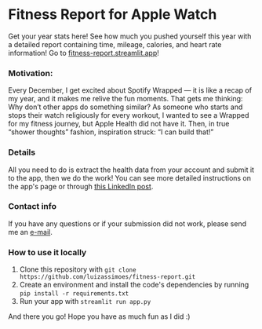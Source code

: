 # Fitness Report for Apple Watch

Get your year stats here! See how much you pushed yourself this year with a detailed report containing time, mileage, calories, and heart rate information!
Go to [fitness-report.streamlit.app](https://fitness-report.streamlit.app/)!


### Motivation:

Every December, I get excited about Spotify Wrapped — it is like a recap of my year, and it makes me relive the fun moments. That gets me thinking: Why don’t other apps do something similar?
As someone who starts and stops their watch religiously for every workout, I wanted to see a Wrapped for my fitness journey, but Apple Health did not have it. Then, in true “shower thoughts” fashion, inspiration struck: “I can build that!”


### Details

All you need to do is extract the health data from your account and submit it to the app, then we do the work! You can see more detailed instructions on the app's page or through [this LinkedIn post](https://www.linkedin.com/posts/luizassimoes_datavisualization-dataanalysis-python-activity-7282161729596252162-S5ah?utm_source=share&utm_medium=member_desktop).


### Contact info
If you have any questions or if your submission did not work, please send me an [e-mail](mailto:luizassimoes@hotmail.com).


### How to use it locally

1. Clone this repository with ```git clone https://github.com/luizassimoes/fitness-report.git```
2. Create an environment and install the code's dependencies by running ```pip install -r requirements.txt```
3. Run your app with ```streamlit run app.py```

And there you go! Hope you have as much fun as I did :)
